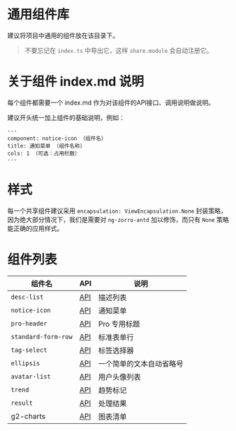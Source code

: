 # 通用组件库

建议将项目中通用的组件放在该目录下。

> 不要忘记在 `index.ts` 中导出它，这样 `share.module` 会自动注册它。

# 关于组件 index.md 说明

每个组件都需要一个 index.md 作为对该组件的API接口、调用说明做说明。

建议开头统一加上组件的基础说明，例如：

```
---
component: notice-icon （组件名）
title: 通知菜单 （组件名称）
cols: 1 （可选：占用栏数）
---
```

# 样式

每一个共享组件建议采用 `encapsulation: ViewEncapsulation.None` 封装策略，因为绝大部分情况下，我们是需要对 `ng-zorro-antd` 加以修饰，而只有 `None` 策略能正确的应用样式。

# 组件列表

组件名 | API | 说明
----|------|------
`desc-list` | [API](./desc-list/index.md) | 描述列表
`notice-icon` | [API](./notice-icon/index.md) | 通知菜单
`pro-header` | [API](./pro-header/index.md) | Pro 专用标题
`standard-form-row` | [API](./standard-form-row/index.md) | 标准表单行
`tag-select` | [API](./tag-select/index.md) | 标签选择器
`ellipsis` | [API](./ellipsis/index.md) | 一个简单的文本自动省略号
`avatar-list` | [API](./avatar-list/index.md) | 用户头像列表
`trend` | [API](./trend/index.md) | 趋势标记
`result` | [API](./result/index.md) | 处理结果
g2-charts | [API](./charts/index.md) | 图表清单
